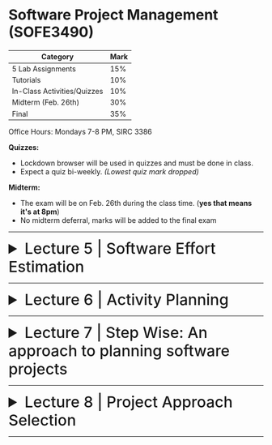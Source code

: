 # Software Project Management (SOFE3490)

| Category                     | Mark   |
|------------------------------|--------|
| 5 Lab Assignments            | 15%    |
| Tutorials                    | 10%    |
| In-Class Activities/Quizzes  | 10%    |
| Midterm (Feb. 26th)          | 30%    |
| Final                        | 35%    |

Office Hours: Mondays 7-8 PM, SIRC 3386


**Quizzes:**
- Lockdown browser will be used in quizzes and must be done in class. 
- Expect a quiz bi-weekly. *(Lowest quiz mark dropped)*

**Midterm:**
- The exam will be on Feb. 26th during the class time. (**yes that means it's at 8pm**)
- No midterm deferral, marks will be added to the final exam

---

<details>
  <summary style="font-size: 30px; font-weight: 500; cursor: pointer;">Lecture 5 | Software Effort Estimation</summary>
  
    
  # Outline:
  - Avoid the dangers of unrealistic estimates.
  - Understand the range of estimating methods that can be used
  - Estimate projects using a bottom-up approach
  - Count the function points and object points for a system
  - Estimate the effort needed to implement software using a procedural programming language
  - Understand the COCOMO approach
  
  # What makes a successful project?
- Delivering
- agreed functionality
- on time
- at the agreed cost
- with the required quality
- Stages:

1. set targets
2. Attempt to achieve targets


**BUT what if the targets are not achievable?**

  # Cost estimation model
- Cost estimation model is used to calculate the effort and schedule of a project.
- Cost estimation models give easy ways for reduce project risks and prepare plan for building the project.
- They are calculated using cost drivers.
- Cost drivers are critical features that have a direct impact on the project.

## Some problems with estimating
- Subjective nature of much of estimating
  - It may be difficult to produce evidence to support your precise target
- Political pressures
  - Managers may wish to reduce estimated costs in order to win support for acceptance of a project proposal
- Changing technologies
  - these bring uncertainties, especially in the early days when there is a ‘learning curve’
- Projects differ
  - Experience on one project may not be applicable to another
  
  
## Source Line of Code Technique (SLOC)
- The SLOC technique is an objective method of estimating or calculating the size of the project.
- The project size helps determine the resources, effort, cost, and duration required to complete the project.
- It is also used to directly calculate the effort to be spent on a project.
- We can use it when the programming language and the technology to be used are predefined.
- This technique includes the calculation of lines of codes (LOC), documentation of pages, inputs, outputs, and components of a software program.

## Exercise 5-1
- Calculate the productivity , SLOC per work month, of each of the projects in the following table, and also for the organization as a whole.
  
-  If the project leaders for projects “a” and “d” had correctly estimated the source number of lines of code (SLOC) and then used the average productivity of the organization to calculate the effort needed to complete the project, how far out would their estimate have been from the actual effort?

![exercise5-1](../static/SPM_5_1_1.png)
![exercise5-1](../static/SPM_5_1_2.png)
![exercise5-1](../static/SPM_5_1_3.png)

# Over and under-estimating
- Parkinson’s Law: ‘Work expands to fill the time available’
- Brook’s Law: putting more people on a late job makes is later!
- An over-estimate is likely to cause project to take longer than it would otherwise (i.e. Introducing and recruiting new people at the middle of the project)
- Weinberg’s Zeroth Law of reliability: ‘a software project that does not have to meet a reliability requirement can meet any other requirement’ (i.e. Under-estimated projects may not make it in time or budget but at least they are in a shorter time)

## An example of bad Estimate
- A project responsible to deliver a system for managing a lending process. It had an original estimation to finish in 9 months. Instead, it finished after 2 years. Clearly, in the eyes of the sponsor, stakeholders and steering committee, it was labeled a disaster. The worst part was that every time the team reported a status they asked only for 1 more month deadline extension. This presented, in their view, a realistic plan to finalize the scope. They worked an average of 12 hours a day, but the end result was a disappointment. The project for the next years became the benchmark of what could be done wrong.

- In another country of the same bank with almost the same project scope, they had an estimation of 3 years. They finished 2 months ahead of time and were praised for the achievement.

- Motivation and morale are enhanced where targets are achievable
- Several unsuccessful attempts and unattainable targets reduce motivation
- People claim the success but blame the organization for the failure

## Basis for successful estimating
- Information about past projects
  - Need to collect performance details about past project: how big were they? How much effort/time did they need?
- Need to be able to measure the amount of work involved
  - Traditional size measurement for software is ‘lines of code’ – but this can have problems
  - Discuss problems with SLOC and KLOC?

## A taxonomy of estimating methods
- Bottom-up - activity based, analytical
- Parametric or algorithmic models e.g. function points
- Expert opinion - just guessing?
- Analogy - case-based, comparative
- Parkinson and 'price to win'.







  ### Activities covered by project management
  Feasibility study
  - Is project technically feasible and worthwhile from a business point of view?

  Planning
  - Only done if project is feasible

  Execution
  - Implement plan, but plan may be changed as we go along

  ## The software development life-cycle
  ![spm1](../static/SPM_1_1.png)

  # Plans, methods & methodologies
  ![spm2](../static/SPM_1_2.png)

  ### Some ways of categorizing projects
  Distinguishing different types of project is important, as different types of task need different project approaches e.g.

  - **Voluntary** systems (such as computer games) versus **compulsory** systems e.g. the order processing system in an organization
  - **Information** systems versus **embedded** systems
  - **Objective-based** versus **product-based**


  ## Objective vs. Product-Driven

  Consider the following scenarios:
  - Is implementing a new pay-roll system an objective or product-driven project?
  - Implementing a new iPhone app?
  - Switching a database from DB2 to Oracle?


  ## Embedded Systems

  It includes:
  - ATM software
  - Car climate control
  - Car airbag, ABS, and cruise control systems


  # Stakeholders

  The people who have a stake or interest in the project, and can include _clients_ or _developers._ These include:

  - Internal project members
  - Organization members unrelated to project
  - Outside of organization

  Different stakeholders may have different objectives; must define common project objectives.

  ![spm3](../static/SPM_1_3.png)

  ![spm4](../static/SPM_1_4.png)

  # Setting Objectives

  Answering the question: "What do we have to do to have a success?"
  - Need for a **project authority**
    - Sets the project scope
    - Allocates/approves costs
  - Could be one person - _**or**_ a group
    - Project Board
    - Project Management Board
    - Steering committee
  
  ## Objectives

  Informally, the objective of a project can be defined by completing the following statement:

  _"The project will be regarded as a success if..."_

  Rather like _post-conditions_ for the project

  Focus on **what** will be put in place, **rather than how** activities will be carried out

  ### S.M.A.R.T.

  S – Specific: project is concrete and well-defined

  M – Measurable: satisfaction of the objective can be objectively judged

  A – Achievable: it is within the power of the individual or group concerned to meet the target

  R – Relevant: the objective must be relevant to the true purpose of the project

  T – Time-constrained: there is a defined point in time by which the objective should be achieved

  ![spm5](../static/SPM_1_5.png)

  ### Goals/Sub-objectives

  Steps along the way to reach an objective. Informally, the following statement can be used to define a goal:

  "To reach objective X, the following must be in place:

  Goal A,

  Goal B,

  Goal C, etc..."

  A goal is often attributed to an individual, who may have the power to complete the goal, but not the objective itself necessarily. For example:

  - _Overall objective_ – user satisfaction with software product
  - _Analyst goal_ – accurate requirements
  - _Developer goal_ – reliable software

  # Measures of effectiveness

  **How do we know that the goal or objective has been achieved?**

  By a practical test, that can be objectively assessed.
  e.g. for user satisfaction with software product:
  - Repeat business – they buy further products from us
  - Number of complaints – if low, etc.

  ![spm6](../static/SPM_1_6.png)

  ![spm7](../static/SPM_1_7.png)

  ## Other success criteria

  These can relate to longer term, less directly tangible assets
  - Improved skill and knowledge
  - Creation of assets that can be used on future projects e.g. software libraries
  - Improved customer relationships that lead to repeat business

  # What is management?

  This involves the following activities:
  - **Planning** – deciding what is to be done
  - **Organizing** – making arrangements
  - **Staffing** – selecting the right people for the job
  - **Directing** – giving instructions
  - **Monitoring** – checking on progress
  - **Controlling** – taking action to remedy hold-ups
  - **Innovating** – coming up with solutions when problems emerge
  - **Representing** – liaising with clients, users,developers and other stakeholders

  ## Management Control
  ![spm8](../static/SPM_1_8.png)

  **Data** – the raw details
    - _e.g. "6,000 documents processed at location X"_

  **Information** – the data is processed to produce something that is meaningful and useful
    - _e.g. "productivity is 100 documents a day"_
      
  **Comparison** with objectives/goals
    - _e.g. we will not meet target of processing all documents by 31st March_

  **Modelling** – working out the probable outcomes of various decisions
    - _e.g. if we employ two more staff at location X how quickly can we get the documents processed?_
    
  **Implementation** – carrying out the remedial actions that have been decided upon

  # Post-lecture Key Points

  Projects - Non-routine, uncertain in nature

  Projects have particular problems - e.g., lack of visibility

  Clear objectives which can be objectively assessed is essential.

  Projects are prone to external forces outside of human control; usually impossible to plan for.

  **_Communication is key._**
  
</details>

---

<details>
  <summary style="font-size: 30px; font-weight: 500; cursor: pointer;">Lecture 6 | Activity Planning</summary>

  # Outline:
  - The business case for a project
  - Project portfolios
  - Project evaluation
    - cost-benefit analysis
    - cash flow increasing
  - Programme management
  - Benefits management

  # Business Case

  Provides a justification for starting a project. Should show that the benefits of the project's outcome exceed development, implementation, and operational costs. Needs to take into account business risks.

  1. Introduction/ background
  2. The proposed project
  3. The market
  4. Organizational and operational infrastructure
  5. The benefits
  6. Outline implementation plan
  7. Costs
  8. The financial case
  9. Risks
  10. Management plan

  ## Content of the business case

  **Introduction/background:** describes problem to be solved/opportunity to be exploited

  **The proposed project:** a brief outline of the project scope

  **The market:** the project could be to develop a new product (e.g. a new computer game). The likely demand for the product would need to be assessed.

  **Organizational and operational infrastructure**: How the organization would need to change. This would be important where a new information system application was being introduced
  
  **Benefits**: These should be expressed in financial terms where possible. In the end it is up to the client to assess these – as they are going to pay for the project.

  **Outline implementation plan:** how the project is going to be implemented. This should consider the disruption to an organization that a project might cause.
  
  **Costs:** the implementation plan will supply information to establish these
  
  **Financial analysis:** combines costs and benefit data to establish value of project



![ex](../static/SPM_2_1.png)

# Project portfolio management

The concerns of project portfolio management include:
- Evaluating proposals for projects
- Assessing the risk involved with projects
- Deciding how to share resources between projects
- Taking account of dependencies between projects
- Removing duplication between projects
- Checking for gaps

## Three Elements to PPM:

1. Project portfolio definition
  - Create a central record of all projects within an organization
  - Must decide whether to have ALL projects in the repository or, say, only ICT projects
  - Note difference between new product development (NPD) projects and renewal projects e.g. for process improvement

2. Project portfolio management
  - Actual costing and performance of projects can be recorded and assessed

3. Project portfolio optimization
  - Information gathered above can be used to achieve better balance of projects e.g. some that are risky but potentially very valuable balanced by less risky but less valuable projects

You may want to allow some work to be done outside the portfolio e.g. quick fixes

# Cost-benefit analysis (CBA)

This relates to an individual project. One must identify all the costs, which could be:
- Development costs
- Set-up
- Operational costs

One should also identify the value of benefits, and check if the benefits are greater than the costs

# Product/system life cycle cash flows

![life cycle cash flow](../static/SPM_2_2.png)

- The timing of costs and income for a product of system needs to be estimated.
- The development of the project will incur costs.
- When the system or product is released it will generate income that gradually pays off costs
- Some costs may relate to decommissioning – think of demolishing a nuclear power station.

![net profit](../static/SPM_2_3_1.png)

![example](../static/SPM_2_3_2.png)

# Pay back period

![paybackperiod](../static/SPM_2_4_1.png)

![roi](../static/SPM_2_4_2.png)

## Net present value
- NPV is the difference between the present value of cash inflows and the present value of cash outflows over time.
- Would you rather I gave you £100 today or in 12 months time?
- If I gave you £100 now you could put it in savings account and get interest on it.
- If the interest rate was 10% how much would I have to invest now to get £100 in a year’s time?
- This figure is the net present value of £100 in one year’s time

100/(1+0.1)= $91

## Discount factor
- Discount factor = 1/(1+r)<sup>t</sup>, r is the interest rate or discount rate (e.g. 10% is 0.10) (t) is the number of years
- In the case of 10% rate and one year
  - Discount factor = 1/(1+0.10) = 0.9091
- In the case of 10% rate and two years
  - Discount factor = 1/(1.10 x 1.10) =0.8294
 
![discount factors](../static/SPM_2_5.png)

The figure of $618 means that $618 more would be made than if the money were simply invested at 10%. An NPV of £0 would be the same amount of profit as would be generated by investing at 10%.

## Internal rate of return IRR
- NPV is to compare profitability of two or more projects but it is unable to compare profitability of a project with other forms of investment
- Internal rate of return (IRR) is the discount rate that would produce an NPV of 0 for the project
- Can be used to compare different investment opportunities

## Are NPV and IRR Enough?
- NPV and IRR cannot give a final answer to economic project evaluation:
  - Are we able to repay the interest on any borrowed money at appropriate time?
  - Future earning from a risky project might be far less reliable than earning from investing with a bank.
  - Projects might have financial dependency and impact: if we fund this project, will we also be able to fund other worthy projects?

# Dealing with uncertainty: Risk evaluation
- Every project involves risk
- What is risk:
  - Risk is the potential that a chosen action or activity will lead to a loss (an undesirable outcome).
  - The ISO 31000 (2009) definition of risk: The 'effect of uncertainty on objectives'. In this definition, uncertainties include events (which may or not happen) and uncertainties caused by ambiguity or a lack of information

- Project A might appear to give a better return than B but could be riskier
- **Project risk matrix** for each project to assess risks
- Using same risk factors, two or more projects can be compared using Project Risk Matrix
- For riskier projects could use higher discount rates

![risk matrix](../static/SPM_2_6.png)

![decision trees](../static/SPM_2_7.png)

## Decision trees
We extend. Why?
- Extend branch:
  - 0.2*(-100,000)+0.8*75,000=40,000
- Replace branch:
  - 0.2*250,000+0.8*(-50,000)=10,000

## Programme management
- Program: a group of co-managed projects
- One definition: "a group of projects that are managed in a co-ordinated way to gain benefits that would not be possible were the projects to be managed independently"

### Programmes may be

**Strategic**:
- Several projects together can implement a single strategy: merging IS of two organizations

**Business cycle programmes**:
- A portfolio of project that are to take place within a certain time frame e.g. the next financial year

**Infrastructure programmes**:
- In an organization there may be many different ICT-based applications which share the same hardware/software infrastructure

**Research and development programmes**:
- In a very innovative environment where new products are being developed, a range of products could be developed some of which are very speculative and high-risk but potentially very profitable and some will have a lower risk but will return a lower profit. Getting the right balance would be key to the organization’s long term success.

**Innovative partnerships**:
- Pre-competitive co-operation to develop new technologies that could be exploited by a whole range of companies

![programme vs project](../static/SPM_2_8.png)

### Strategic programmes 
- Based on OGC approach
- Initial planning document is the Programme Mandate describing
  - The new services/capabilities that the programme should deliver
  - How an organization will be improved
  – Fit with existing organizational goals
- A programme director appointed a champion for the scheme

### Next stages/documents
- **The programme brief** – equivalent of a feasibility study: emphasis on costs and benefits
- **The vision statement** – explains the new capability that the organization will have
- **The blueprint** – explains the changes to be made to obtain the new capability

# Benefits management
![benefits management](../static/SPM_2_9.png)

To carry this out, you must:
- Define expected benefits
- Analyse balance between costs and benefits
- Plan how benefits will be achieved
- Allocate responsibilities for their achievement
- Monitor achievement of benefits

## Benefits

These might include:
- Mandatory requirement
- Improved quality of service
- Increased productivity
- More motivated workforce
- Internal management benefits
- Risk reduction
- Economies
- Revenue enhancement/acceleration
- Strategic fit

## Quantifying benefits

Benefits can be:
- Quantified and valued e.g. a reduction of x staff saving £y
- Quantified but not valued e.g. a decrease in customer complaints by x%
- Identified but not easily quantified – e.g. public approval for a organization in the locality where it is based

# Closing remarks
- A project may fail not through poor management but because it should never have been started
- A project may make a profit, but it may be possible to do something else that makes even more profit
- A real problem is that it is often not possible to express benefits in accurate financial terms
- Projects with the highest potential returns are often the most risky
</details>

---

<details>
  <summary style="font-size: 30px; font-weight: 500; cursor: pointer;">Lecture 7 | Step Wise: An approach to planning software projects</summary>

# 'Step Wise' - aspirations

- Practicality
  - tries to answer the question ‘what do I do now?’
- Scalability
  - useful for small project as well as large
- Range of application
- Accepted techniques
  - e.g. borrowed from PRINCE etc.
  - (PRINCE: Project in Controlled Environment)

![step wise diagram](../static/SPM_3_1.png)


# Project scenario 
- Brightmouth College currently has payroll processing carried out by a service company
- This is very expensive and does not allow detailed analysis of personnel data to be carried out
- Decision made to bring payroll ‘in-house’ by acquiring an ‘off-the-shelf’ application
- The use of the off-the-shelf system will require a new, internal, payroll office to be setup
- There will be a need to develop some software ‘add-ons’: one will take payroll data and combine it with time-table data to calculate the staff costs for each course run in the college
- The project manager is Brigette.

# Step 1: Establish project scope and objectives

- 1.1 Identify objectives and measures of effectiveness
  - 'how do we know if we have succeeded?'
- 1.2 Establish a project authority
  - 'who is the boss?'
- 1.3 Identify all stakeholders in the project and their interests
  - 'who will be affected/involved in the project?'
- 1.4 Modify objectives in the light of stakeholder analysis
  - 'do we need to do things to win over stakeholders?' Why?
- 1.5 Establish methods of communication with all parties
  - 'how do we keep in contact?'

## Scenario review
- Project authority
  - Brigette finds she has **two different clients** for the new system: the **finance department** and the **personnel** (HR) office. A vice principal agrees to be official client, and monthly meetings are chaired by the VP and attended by Brigette and the heads of finance and personnel
  - These meetings would also help overcome communication barriers

- Stakeholders
  - For example, personnel office (HR) would supply details of new staff, leavers and changes (e.g. promotions)
  - To motivate co-operation, Brigette might ensure new payroll system produces reports that are useful to personnel staff

# Step 2: Establish project infrastructure
- 2.1. Establish link between project and any strategic plan (such as enterprise architecture)
  - 'why did they want the project?'
- 2.2. Identify installation standards and procedures
  - 'what standards do we have to follow?'
- 2.3. Identify project team organization
  - 'where do I fit in?'




















</details>

---

<details>
  <summary style="font-size: 30px; font-weight: 500; cursor: pointer;">Lecture 8 | Project Approach Selection</summary>

# Building versus buying software

![step wise diagram](../static/SPM_4_1.png)

We are concerned with choosing the right approach to a particular project: variously called technical planning, project analysis, methods engineering and methods tailoring

- In-house: often the methods to be used dictated by organizational standards
  - Developers and clients belong to same organization
- Suppliers: need for tailoring as different customers have different needs

![build or buy](../static/SPM_4_2.png)

## Some advantages of off-the-shelf (OTS) software
- Cheaper as supplier can spread development costs over a large number of customers
- Software already exists
  - Can be trialled by potential customer
  - No delay while software being developed
- Where there have been existing users, bugs are likely to have been found and eradicated

## Some possible disadvantages of off-the-shelf
- Customer will have same application as everyone else: no competitive advantage, but competitive advantage may come from the way application is used
- Customer may need to change the way they work in order to fit in with OTS application
- Customer does not own the code and cannot change it
- Danger of over-reliance on a single supplier
- Chapter 10: managing contracts for more detail

## Choosing Technologies
- An outcome of project analysis will be the selection of the most appropriate methodologies and technologies.
  - Methodologies include techniques like OO dev.
  - Structured systems analysis and design methodology (SSADM) is a set of standards for systems analysis and application design
- While technologies include mobile apps dev., use knowledge-base system tools, etc.


# Taking account of the characteristics of the project
- Some of the questions to be asked before starting with the project.
  - Is it data oriented and a control oriented system?
  - Will the software to be produced be a general package or application specific?
  - Is the system safety-critical?
  - What is the nature of the hardware/software environment in which the system will operate?
  
## General approach
- Look at risks and uncertainties e.g.
  - are requirement well understood?
  - are technologies to be used well understood?
    
- Look at the type of application being built e.g.
  - information system? embedded system?
    
- Clients’ own requirements
  - need to use a particular method

## Structure versus speed of delivery

### Structured approach
- Also called ‘heavyweight’ approaches
- Step-by-step methods where each step and intermediate product is carefully defined
- Emphasis on getting quality right first time
- Example: use of UML (Universal Modelling Language) and USDP (Unified Software Development Process)
- Future vision: Model-Driven Architecture (MDA). UML supplemented with Object Constraint Language, press the button and application code generated from the UML/OCL model

![life of the unified process](../static/SPM_4_3.png)

## Characteristics of the Unified Process
- Architecture Centric
  - architecture sits at the heart of the project team's efforts to shape the system
- Iterative and Incremental (see below)
- Consists of 4P’s(People, process, product, and project)
- Focus on Risk
  - requires the project team to focus on addressing the most critical risks early in the project life cycle

![iterative](../static/SPM_4_4.png)

## Structured Approach Advantages vs. Disadvantages

| Advantage of Structured approach | Disadvantage of Structured approach |
|-|-|
| Resolve the project risks related with the changing requirements | Complex and disorganized development process |
| Integration requires less time as it is carried out through out the software development life cycle | Reusability is impossible to the project which incorporates new technology |
| Since the components are reusable, development phase consumes less time | Expect expert time members. |
| Focuses on accurate documentation, hence can be considered as a complete methodology | High expense can be involved in heavy documentation |
| | Issues may arise at the testing phase due to too many integrations |
| | Customers are not interested in this approach |

## Structure versus speed of delivery
- Agile methods
  - Emphasis on speed of delivery rather than documentation
- RAD (Rapid Application Development)
  - emphasized use of quickly developed prototypes
- JAD (Joint Application Development).
  - Requirements are identified and agreed in intensive workshops with users
  - Hot-houses

## Joint Application Development
Also known as Joint Application Design

- Used for requirement elicitation
- Group orientated
- Facilitated through workshop sessions

## JAD Team Roles
- Sponsor
  - One or more individuals
- Facilitator
  - There can be only one
- Participant
  - Multiple individuals based scope and complexity
- Scribe
  - Typically one individual

## What is Agile Methodology?
- It’s a philosophy that means breaking projects down into small goals and working towards those goals while adding new goals
  - Individuals and interactions over processes and tools
  - Working software over comprehensive documentation
  - Customer collaboration over contract negotiation
  - Responding to change over following a plan

![agile methods1](../static/SPM_4_5_1.png)

![agile methods2](../static/SPM_4_5_2.png)

![example](../static/SPM_4_5_3.png)

# Process models

## Choice of process models
- 'Waterfall', also known as 'one-shot', 'once-through'
- Incremental delivery
- Evolutionary development

Also use of ‘agile methods’ e.g. extreme programming: mainly a particular way of carrying out incremental and evolutionary development

## Waterfall

![waterfall](../static/SPM_4_6_1.png)

Waterfall Advantages

- The 'classical' model
- Easy to understand and use
- Imposes structure on the project
- Works effectively once the requirements are well understood.
- Easy to manage, no overlaps in between phases
- Every stage needs to be checked and signed off
- V model approach is an extension of waterfall where different testing phases are identified which check the quality of different development phases (V model will be discussed in Chapter 13)

BUT
- limited scope for iteration

## Prototyping and iterative approaches

![prototyping](../static/SPM_4_6_2.png)

### Evolutionary Delivery: Prototyping

Major prototyping approaches:
- 'Throw away' prototypes
- Evolutionary prototypes

What is being prototyped?
- Human-computer interface
- Functionality 

### Reasons for Prototyping:
- learning by doing
- improved communication
- improved user involvement
- a feedback loop is established
- reduces the need for documentation
- reduces maintenance costs i.e. changes after the application goes live
- prototype can be used for producing expected results

### Prototyping: Some Dangers
- users may misunderstand the role of the prototype
- lack of project control and standards possible
- additional expense of building prototype
- focus on user-friendly interface could be at expense of machine efficiency

### Other ways of categorizing prototyping
- what is being learnt?
  - organizational prototype
  - hardware/software prototype ('experimental')
  - application prototype ('exploratory')
- to what extent
  - mock-ups
  - simulated interaction
  - partial working models: vertical versus horizontal

## Incremental delivery

![incremental](../static/SPM_4_6_3.png)

![incremental process](../static/SPM_4_6_4.png)

### Incremental approach: benefits
- feedback from early stages used in developing latter stages
- shorter development thresholds: important when requirements are likely to change
- user gets some benefits earlier: may assist cash flow
- project may be put aside temporarily: more urgent jobs may emerge
- reduces ‘gold-plating’: features requested but not used 

### Incremental approach: disadvantages
- loss of economy of scale: some costs will be repeated
- 'software breakage': later increments might
- change earlier increments

### The outline incremental plan
- steps ideally 1% to 5% of the total project
- non-computer steps should be included
- ideal if a step takes one month or less:
  - not more than three months
- each step should deliver some benefit to the user
- some steps will be physically dependent on others

### Which step first?
- some steps will be pre-requisite because of physical dependencies
- others may be in any order
- value to cost ratios may be used
- V/C where
  - V is a score 1-10 representing value to customer
  - C is a score 0-10 representing cost to developers

### V/C ratios: an example
| step | value | cost | ratio | placement |
|-|-|-|-|-|
| profit reports | 9 | 1 | 9 | 2nd |
| online database | 1 | 9 | 0.11 | 5th |
| ad hoc enquiry | 5 | 5 | 1 | 4th |
| purchasing plans | 9 | 4 | 2.25 | 3rd |
| profit-based pay for managers | 9 | 0 | inf | 1st |


# Agile approaches
Structured development methods have some perceived advantages
- produce large amounts of documentation which can be largely unread
  - documentation has to be kept up to date
  - division into specialist groups and need to follow procedures stifles communication
  - users can be excluded from decision process
The answer? 'Agile' methods?

## Atern/Dynamic system development method (DSDM)
- UK-based consortium
- arguably DSDM can be seen as replacement for SSADM
- DSDM is more a project management approach than a development approach
- Can still use DFDs, LDSs etc!
- An update of DSDM has been badged as 'Atern'

## Six core Atern/DSDM principles
1. Focus on business need
2. Delivery on time – use of time-boxing
3. Collaborate
4. Never compromise quality
5. Deliver iteratively by using prototype
6. Build incrementally

![Atern/DSDM framework](../static/SPM_4_7.png)

## Atern DSDM: time-boxing
- time-box fixed deadline by which something has to be delivered
- typically two to six weeks
- MoSCoW priorities
  - Must have - essential
  - Should have - very important, but system could operate without
  - Could have
  - Want - but probably won’t get!
 
## Extreme programming
- increments of one to three weeks
- customer can suggest improvement at any point
- argued that distinction between design and building of software are artificial (face to face Communication)
- code to be developed to meet current needs only
- frequent re-factoring to keep code structured
- developers work in pairs
- test cases and expected results devised before software design
- after testing of increment, test cases added to a consolidated set of test cases

## Limitations of extreme programming
- Reliance on availability of high quality developers
- Dependence on personal knowledge – after development knowledge of software may decay making future development less easy
- Rationale for decisions may be lost e.g. which test case checks a particular requirement
- Reuse of existing code less likely

![macro/micro processes](../static/SPM_4_8.png)

# 'rules of thumb' about approach to be used

- IF uncertainty is high
  - THEN use evolutionary approach
- IF complexity is high but uncertainty is not
  - THEN use incremental approach
- IF uncertainty and complexity both low
  - THEN use one-shot
- IF schedule is tight
  - THEN use evolutionary or incremental 

![combinations of approach](../static/SPM_4_9.png)


</details>

---
